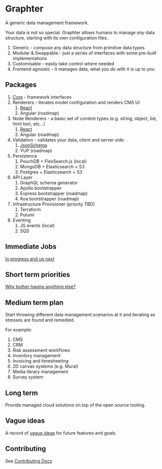# Graphter
A generic data management framework.

Your data is not so special. Graphter allows humans to manage _any_ data structure, starting with its own configuration files.

1. Generic - compose any data structure from primitive data types
1. Modular & Swappable - just a series of interfaces with some pre-built implementations
1. Customisable - easily take control where needed
1. Frontend agnostic - it manages data, what you do with it is up to you

## Packages
1. [Core](packages/core/README.md) - framework interfaces
1. Renderers - iterates model configuration and renders CMS UI
    1. [React](packages/renderer-react/README.md)
    1. Angular (roadmap)
1. Node Renderers - a basic set of content types (e.g. string, object, list, html text, etc...)
    1. [React](packages/renderer-component-library-react/README.md)
    1. Angular (roadmap)
1. Validation - validates your data, client and server side
    1. [JsonSchema](packages/validator-jsonschema/README.md)
    1. YUP (roadmap)
1. Persistence
    1. PouchDB + FlexSearch.js (local)
    1. MongoDB + Elasticsearch + S3
    1. Postgres + Elasticsearch + S3
1. API Layer
    1. GraphQL schema generator
    1. Apollo bootstrapper
    1. Express bootstrapper (roadmap)
    1. Koa bootstrapper (roadmap)
1. Infrastructure Provisioner (priority TBD)
    1. Terraform
    1. Pulumi
1. Eventing
    1. JS events (local)
    1. SQS

## Immediate Jobs
[In progress and up next](./docs/immediate-jobs.md)

## Short term priorities
[Why bother having anything else?](./docs/short-term-priorities.md)

## Medium term plan
Start throwing different data management scenarios at it and iterating as stresses are found and remedied.

For example:
1. CMS
1. CRM
1. Risk assessment workflows 
1. Inventory management
1. Invoicing and timesheeting 
1. 2D canvas systems (e.g. Mural) 
1. Media library management
1. Survey system

## Long term
Provide managed cloud solutions on top of the open source tooling.
    
## Vague ideas
A record of [vague ideas](/docs/vague-ideas.md) for future features and goals.

## Contributing
See [Contributing Docs](./docs/contributing.md)